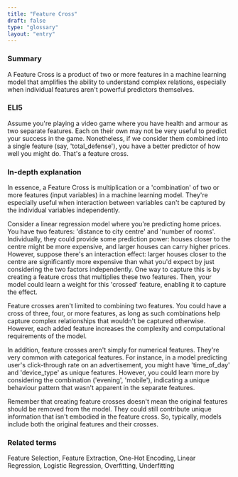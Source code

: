 ```yaml
---
title: "Feature Cross"
draft: false
type: "glossary"
layout: "entry"
---
```


### Summary
A Feature Cross is a product of two or more features in a machine learning model that amplifies the ability to understand complex relations, especially when individual features aren't powerful predictors themselves.

### ELI5
Assume you're playing a video game where you have health and armour as two separate features. Each on their own may not be very useful to predict your success in the game. Nonetheless, if we consider them combined into a single feature (say, 'total_defense'), you have a better predictor of how well you might do. That's a feature cross.

### In-depth explanation
In essence, a Feature Cross is multiplication or a 'combination' of two or more features (input variables) in a machine learning model. They're especially useful when interaction between variables can't be captured by the individual variables independently.

Consider a linear regression model where you're predicting home prices. You have two features: 'distance to city centre' and 'number of rooms'. Individually, they could provide some prediction power: houses closer to the centre might be more expensive, and larger houses can carry higher prices. However, suppose there's an interaction effect: larger houses closer to the centre are significantly more expensive than what you'd expect by just considering the two factors independently. One way to capture this is by creating a feature cross that multiplies these two features. Then, your model could learn a weight for this 'crossed' feature, enabling it to capture the effect.

Feature crosses aren't limited to combining two features. You could have a cross of three, four, or more features, as long as such combinations help capture complex relationships that wouldn't be captured otherwise. However, each added feature increases the complexity and computational requirements of the model.

In addition, feature crosses aren't simply for numerical features. They're very common with categorical features. For instance, in a model predicting user's click-through rate on an advertisement, you might have 'time_of_day' and 'device_type' as unique features. However, you could learn more by considering the combination ('evening', 'mobile'), indicating a unique behaviour pattern that wasn't apparent in the separate features.

Remember that creating feature crosses doesn't mean the original features should be removed from the model. They could still contribute unique information that isn't embodied in the feature cross. So, typically, models include both the original features and their crosses.

### Related terms
Feature Selection, Feature Extraction, One-Hot Encoding, Linear Regression, Logistic Regression, Overfitting, Underfitting

